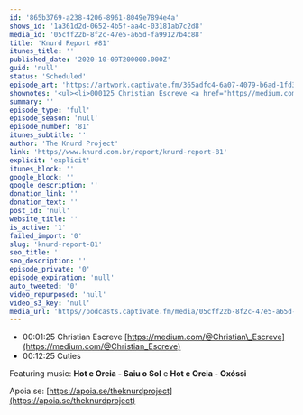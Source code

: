 ```yaml
---
id: '865b3769-a238-4206-8961-8049e7894e4a'
shows_id: '1a361d2d-0652-4b5f-aa4c-03181ab7c2d8'
media_id: '05cff22b-8f2c-47e5-a65d-fa99127b4c88'
title: 'Knurd Report #81'
itunes_title: ''
published_date: '2020-10-09T200000.000Z'
guid: 'null'
status: 'Scheduled'
episode_art: 'https://artwork.captivate.fm/365adfc4-6a07-4079-b6ad-1fd306809281/pq6w7gvmwkmqucbpshrf1gen.jpg'
shownotes: '<ul><li>000125 Christian Escreve <a href="https//medium.com/@Christian_Escreve" rel="noopener noreferrer" target="_blank">https//medium.com/@Christian_Escreve</a></li><li>001225 Cuties</li></ul><p>Featuring music <strong>Hot e Oreia - Saiu o Sol</strong> e <strong>Hot e Oreia - Oxóssi</strong></p><p>Apoia.se <a href="https//apoia.se/theknurdproject" rel="noopener noreferrer" target="_blank">https//apoia.se/theknurdproject</a></p>'
summary: ''
episode_type: 'full'
episode_season: 'null'
episode_number: '81'
itunes_subtitle: ''
author: 'The Knurd Project'
link: 'https//www.knurd.com.br/report/knurd-report-81'
explicit: 'explicit'
itunes_block: ''
google_block: ''
google_description: ''
donation_link: ''
donation_text: ''
post_id: 'null'
website_title: ''
is_active: '1'
failed_import: '0'
slug: 'knurd-report-81'
seo_title: ''
seo_description: ''
episode_private: '0'
episode_expiration: 'null'
auto_tweeted: '0'
video_repurposed: 'null'
video_s3_key: 'null'
media_url: 'https//podcasts.captivate.fm/media/05cff22b-8f2c-47e5-a65d-fa99127b4c88/knurd81.mp3'
---
```

*   00:01:25 Christian Escreve [https://medium.com/@Christian\_Escreve](https://medium.com/@Christian_Escreve)
*   00:12:25 Cuties

Featuring music: **Hot e Oreia - Saiu o Sol** e **Hot e Oreia - Oxóssi**

Apoia.se: [https://apoia.se/theknurdproject](https://apoia.se/theknurdproject)